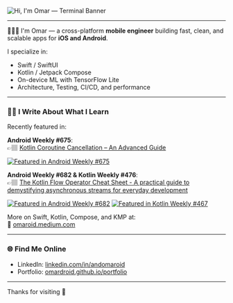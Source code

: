 ![Hi, I'm Omar — Terminal Banner](https://gist.githubusercontent.com/OmarDroid/b9a483a27f5df7ff4a231088827ac4bf/raw/2a3d59d741495e8163db987e5bd4074dc48f6780/intro.svg)

---

🧑🏽‍💻 I'm Omar — a cross-platform **mobile engineer** building fast, clean, and scalable apps for **iOS and Android**.

I specialize in:
- Swift / SwiftUI
- Kotlin / Jetpack Compose
- On-device ML with TensorFlow Lite
- Architecture, Testing, CI/CD, and performance

---

### ✍🏽 I Write About What I Learn

Recently featured in:

**Android Weekly #675**:  
👉🏽 [Kotlin Coroutine Cancellation – An Advanced Guide](https://omaroid.medium.com/kotlin-coroutine-cancellation-an-advanced-guide-867cb43b5a48)

[![Featured in Android Weekly #675](https://img.shields.io/badge/Featured%20in-Android%20Weekly%20%23675-blue?style=flat-square&logo=android)](https://androidweekly.net/issues/issue-675)

**Android Weekly #682 & Kotlin Weekly #476**:  
👉🏽 [The Kotlin Flow Operator Cheat Sheet - A practical guide to demystifying asynchronous streams for everyday development](https://omaroid.medium.com/the-kotlin-flow-operator-cheat-sheet-01a4cf8978a2)

[![Featured in Android Weekly #682](https://img.shields.io/badge/Featured%20in-Android%20Weekly%20%23682-blue?style=flat-square&logo=android)](https://androidweekly.net/issues/issue-682)
[![Featured in Kotlin Weekly #467](https://img.shields.io/badge/Featured%20in-Kotlin%20Weekly%20%23467-purple?style=flat-square&logo=kotlin)](https://mailchi.mp/kotlinweekly/kotlin-weekly-467)

  
More on Swift, Kotlin, Compose, and KMP at:  
📖 [omaroid.medium.com](https://omaroid.medium.com)

---

### 🌐 Find Me Online

- LinkedIn: [linkedin.com/in/andomaroid](https://linkedin.com/in/andomaroid)  
- Portfolio: [omardroid.github.io/portfolio](https://omardroid.github.io/portfolio)

---

Thanks for visiting 🚀
